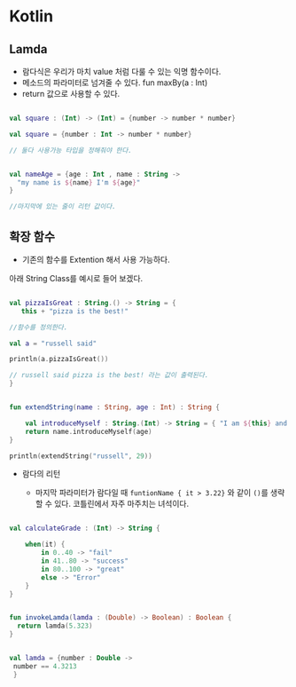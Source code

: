  # Kotlin 


  ## Lamda
  
  - 람다식은 우리가 마치 value 처럼 다룰 수 있는 익명 함수이다.
  - 메소드의 파라미터로 넘겨줄 수 있다. fun maxBy(a : Int)
  - return 값으로 사용할 수 있다.

  ~~~kotlin
  
  val square : (Int) -> (Int) = {number -> number * number}
  
  val square = {number : Int -> number * number}
  
  // 둘다 사용가능 타입을 정해줘야 한다.
  
  
  ~~~

  ~~~kotlin
  
  val nameAge = {age : Int , name : String ->
    "my name is ${name} I'm ${age}"
  }
  
  //마지막에 있는 줄이 리턴 값이다.
  ~~~
  
  ## 확장 함수
  
  - 기존의 함수를 Extention 해서 사용 가능하다.
  
  아래 String Class를 예시로 들어 보겠다.
  
  ~~~kotlin
  
  val pizzaIsGreat : String.() -> String = {
     this + "pizza is the best!"
  
  //함수를 정의한다.
  
  val a = "russell said"
  
  println(a.pizzaIsGreat())
  
  // russell said pizza is the best! 라는 값이 출력된다.
  }
  ~~~
  
  ~~~kotlin
  
  fun extendString(name : String, age : Int) : String {
  
      val introduceMyself : String.(Int) -> String = { "I am ${this} and ${it} years old"}
      return name.introduceMyself(age)
  }
  
  println(extendString("russell", 29))
  
  ~~~
  
  - 람다의 리턴
    
    - 마지막 파라미터가 람다일 때 `funtionName { it > 3.22}` 와 같이 `()`를 생략할 수 있다. 코틀린에서 자주 마주치는 녀석이다.
  ~~~kotlin
  
  val calculateGrade : (Int) -> String {
  
      when(it) {
          in 0..40 -> "fail"
          in 41..80 -> "success"
          in 80..100 -> "great"
          else -> "Error"
      }
  }
  
  ~~~
  
  ~~~kotlin
  
  fun invokeLamda(lamda : (Double) -> Boolean) : Boolean {
    return lamda(5.323)
  } 
  
  
  val lamda = {number : Double ->
   number == 4.3213 
   }
  
  ~~~
  
